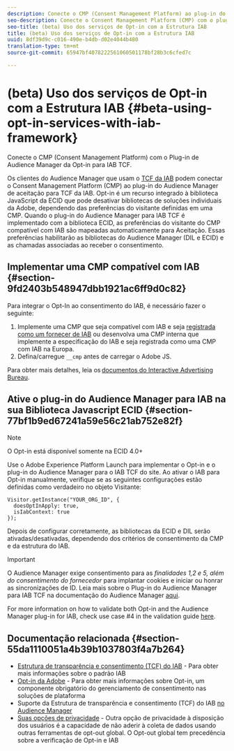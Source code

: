 ```yaml
---
description: Conecte o CMP (Consent Management Platform) ao plug-in do Audience Manager de aceitação para a TCF (Transparency and Consent Framework, Estrutura de transparência e consentimento) da IAB.
seo-description: Conecte o Consent Management Platform (CMP) com o plug-in Audience Manager para a TCF da IAB.
seo-title: (beta) Uso dos serviços de Opt-in com a Estrutura IAB
title: (beta) Uso dos serviços de Opt-in com a Estrutura IAB
uuid: 8df39d9c-c016-490e-b4db-d02e4044b480
translation-type: tm+mt
source-git-commit: 65947bf4078222561060501178bf28b3c6cfed7c

---
```



# (beta) Uso dos serviços de Opt-in com a Estrutura IAB {#beta-using-opt-in-services-with-iab-framework}

Conecte o CMP (Consent Management Platform) com o Plug-in de Audience Manager da Opt-in para IAB TCF.

Os clientes do Audience Manager que usam o [TCF da IAB](https://iabtechlab.com/standards/gdpr-transparency-and-consent-framework/) podem conectar o Consent Management Platform (CMP) ao plug-in do Audience Manager de aceitação para TCF da IAB. Opt-in é um recurso integrado à biblioteca JavaScript da ECID que pode desativar bibliotecas de soluções individuais da Adobe, dependendo das preferências do visitante definidas em uma CMP. Quando o plug-in do Audience Manager para IAB TCF é implementado com a biblioteca ECID, as preferências do visitante do CMP compatível com IAB são mapeadas automaticamente para Aceitação. Essas preferências habilitarão as bibliotecas do Audience Manager (DIL e ECID) e as chamadas associadas ao receber o consentimento.

## Implementar uma CMP compatível com IAB {#section-9fd2403b548947dbb1921ac6ff9d0c82}

Para integrar o Opt-In ao consentimento do IAB, é necessário fazer o seguinte:

1. Implemente uma CMP que seja compatível com IAB e seja [registrada como um fornecer de IAB](https://vendorlist.consensu.org/vendorlist.json) ou desenvolva uma CMP interna que implemente a especificação do IAB e seja registrada como uma CMP com IAB na Europa.
1. Defina/carregue `__cmp` antes de carregar o Adobe JS.

Para obter mais detalhes, leia os [documentos do Interactive Advertising Bureau](https://github.com/InteractiveAdvertisingBureau/GDPR-Transparency-and-Consent-Framework/blob/master/v1.1%20Implementation%20Guidelines.md).

## Ative o plug-in do Audience Manager para IAB na sua Biblioteca Javascript ECID {#section-77bf1b9ed67241a59e56c21ab752e82f}

>[!NOTE]
>
>O Opt-in está disponível somente na ECID 4.0+

Use o Adobe Experience Platform Launch para implementar o Opt-in e o plug-in do Audience Manager para o IAB TCF do site. Ao ativar o IAB para Opt-in manualmente, verifique se as seguintes configurações estão definidas como verdadeiro no objeto Visitante:

```
Visitor.getInstance("YOUR_ORG_ID", {  
  doesOptInApply: true,   
  isIabContext: true   
});
```

Depois de configurar corretamente, as bibliotecas da ECID e DIL serão ativadas/desativadas, dependendo dos critérios de consentimento da CMP e da estrutura do IAB.

>[!IMPORTANT]
>
>O Audience Manager exige consentimento para as *finalidades 1,2 e 5, além do consentimento do fornecedor* para implantar cookies e iniciar ou honrar as sincronizações de ID. Leia mais sobre o Plug-in do Audience Manager para IAB TCF na documentação do Audience Manager [aqui](https://docs.adobe.com/help/en/audience-manager/user-guide/overview/gdpr/aam-iab-plugin.html).

For more information on how to validate both Opt-in and the Audience Manager plug-in for IAB, check use case #4 in the validation guide [here](../../implementation-guides/opt-in-service/testing-optin-and-iab-plugin.md#section-ca5c6f92fbdf4fd29b4acb6b644efbd0).

## Documentação relacionada {#section-55da1110051a4b39b1037803f4a7b264}

* [Estrutura de transparência e consentimento (TCF) do IAB](https://iabtechlab.com/standards/gdpr-transparency-and-consent-framework/) - Para obter mais informações sobre o padrão IAB
* [Opt-in da Adobe](../../implementation-guides/opt-in-service/optin-overview.md#concept-f9b5db0d27a245fbadd3e19162319360) - Para obter mais informações sobre Opt-in, um componente obrigatório do gerenciamento de consentimento nas soluções de plataforma
* Suporte da Estrutura de transparência e consentimento (TCF) do IAB [no Audience Manager](https://marketing-beta.adobe.com/resources/help/aam/iab-support/aam-iab-support.html)
* [Suas opções de privacidade](https://www.adobe.com/privacy/opt-out.html#customeruse) - Outra opção de privacidade à disposição dos usuários é a capacidade de não aderir à coleta de dados usando outras ferramentas de opt-out global. O Opt-out global tem precedência sobre a verificação de Opt-in e IAB

